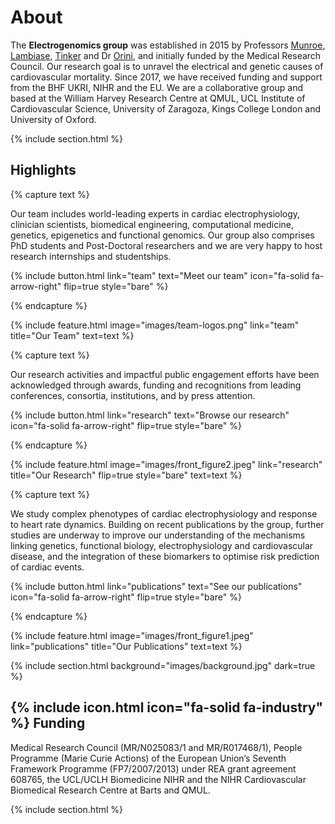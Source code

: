 ---
---

# About
The **Electrogenomics group** was established in 2015 by Professors [Munroe](https://www.qmul.ac.uk/whri/people/academic-staff/items/munroepatricia.html), [Lambiase](https://profiles.ucl.ac.uk/878-pier-lambiase), [Tinker](https://www.qmul.ac.uk/whri/people/academic-staff/items/tinkerandrew.html) and Dr [Orini](https://kclpure.kcl.ac.uk/portal/en/persons/m.orini), and initially funded by the Medical Research Council. Our research goal is to unravel the electrical and genetic causes of cardiovascular mortality. Since 2017, we have received funding and support from the BHF UKRI, NIHR and the EU. We are a collaborative group and based at  the William Harvey Research Centre at QMUL,  UCL Institute of Cardiovascular Science, University of Zaragoza, Kings College London and University of Oxford. 

{% include section.html %}

## Highlights


{% capture text %}

Our team includes world-leading experts in cardiac electrophysiology, clinician scientists, biomedical engineering, computational medicine, genetics, epigenetics and functional genomics. Our group also comprises PhD students and Post-Doctoral researchers and we are very happy to host research internships and studentships.


{%
  include button.html
  link="team"
  text="Meet our team"
  icon="fa-solid fa-arrow-right"
  flip=true
  style="bare"
%}

{% endcapture %}

{%
  include feature.html
  image="images/team-logos.png"
  link="team"
  title="Our Team"
  text=text
%}


{% capture text %}

Our research activities and impactful public engagement efforts have been acknowledged through awards, funding and recognitions from leading conferences, consortia, institutions, and by press attention.

{%
  include button.html
  link="research"
  text="Browse our research"
  icon="fa-solid fa-arrow-right"
  flip=true
  style="bare"
%}

{% endcapture %}

{%
  include feature.html
  image="images/front_figure2.jpeg"
  link="research"
  title="Our Research"
  flip=true
  style="bare"
  text=text
%}

{% capture text %}

We study complex phenotypes of cardiac electrophysiology and response to heart rate dynamics. Building on recent publications by the group, further studies are underway to improve our understanding of the mechanisms linking genetics, functional biology, electrophysiology and cardiovascular disease, and the integration of these biomarkers to optimise risk prediction of cardiac events.

{%
  include button.html
  link="publications"
  text="See our publications"
  icon="fa-solid fa-arrow-right"
  flip=true
  style="bare"
%}

{% endcapture %}

{%
  include feature.html
  image="images/front_figure1.jpeg"
  link="publications"
  title="Our Publications"
  text=text
%}

{% include section.html background="images/background.jpg" dark=true %}

## {% include icon.html icon="fa-solid fa-industry" %} Funding

Medical Research Council (MR/N025083/1 and MR/R017468/1), People Programme (Marie Curie Actions) of the European Union’s Seventh Framework Programme (FP7/2007/2013) under REA grant agreement 608765, the UCL/UCLH Biomedicine NIHR and the NIHR Cardiovascular Biomedical Research Centre at Barts and QMUL.

{% include section.html %}

